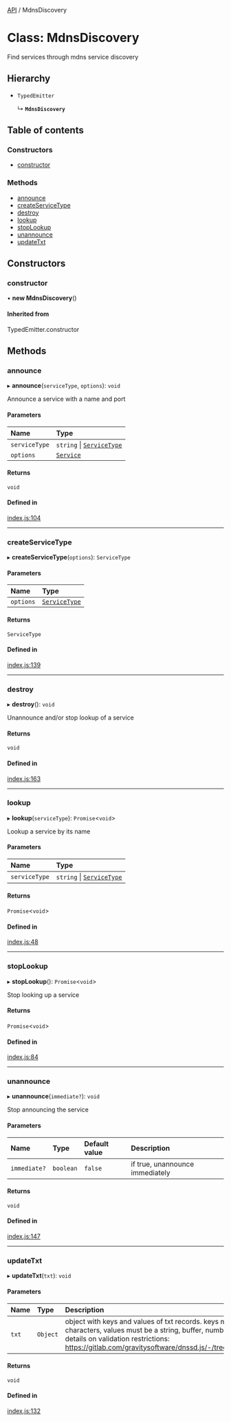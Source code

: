 [API](../README.md) / MdnsDiscovery

# Class: MdnsDiscovery

Find services through mdns service discovery

## Hierarchy

- `TypedEmitter`

  ↳ **`MdnsDiscovery`**

## Table of contents

### Constructors

- [constructor](MdnsDiscovery.md#constructor)

### Methods

- [announce](MdnsDiscovery.md#announce)
- [createServiceType](MdnsDiscovery.md#createservicetype)
- [destroy](MdnsDiscovery.md#destroy)
- [lookup](MdnsDiscovery.md#lookup)
- [stopLookup](MdnsDiscovery.md#stoplookup)
- [unannounce](MdnsDiscovery.md#unannounce)
- [updateTxt](MdnsDiscovery.md#updatetxt)

## Constructors

### constructor

• **new MdnsDiscovery**()

#### Inherited from

TypedEmitter.constructor

## Methods

### announce

▸ **announce**(`serviceType`, `options`): `void`

Announce a service with a name and port

#### Parameters

| Name          | Type                                                      |
| :------------ | :-------------------------------------------------------- |
| `serviceType` | `string` \| [`ServiceType`](../interfaces/ServiceType.md) |
| `options`     | [`Service`](../interfaces/Service.md)                     |

#### Returns

`void`

#### Defined in

[index.js:104](https://github.com/digidem/multicast-service-discovery/blob/7045b02/index.js#L104)

---

### createServiceType

▸ **createServiceType**(`options`): `ServiceType`

#### Parameters

| Name      | Type                                          |
| :-------- | :-------------------------------------------- |
| `options` | [`ServiceType`](../interfaces/ServiceType.md) |

#### Returns

`ServiceType`

#### Defined in

[index.js:139](https://github.com/digidem/multicast-service-discovery/blob/7045b02/index.js#L139)

---

### destroy

▸ **destroy**(): `void`

Unannounce and/or stop lookup of a service

#### Returns

`void`

#### Defined in

[index.js:163](https://github.com/digidem/multicast-service-discovery/blob/7045b02/index.js#L163)

---

### lookup

▸ **lookup**(`serviceType`): `Promise`<`void`\>

Lookup a service by its name

#### Parameters

| Name          | Type                                                      |
| :------------ | :-------------------------------------------------------- |
| `serviceType` | `string` \| [`ServiceType`](../interfaces/ServiceType.md) |

#### Returns

`Promise`<`void`\>

#### Defined in

[index.js:48](https://github.com/digidem/multicast-service-discovery/blob/7045b02/index.js#L48)

---

### stopLookup

▸ **stopLookup**(): `Promise`<`void`\>

Stop looking up a service

#### Returns

`Promise`<`void`\>

#### Defined in

[index.js:84](https://github.com/digidem/multicast-service-discovery/blob/7045b02/index.js#L84)

---

### unannounce

▸ **unannounce**(`immediate?`): `void`

Stop announcing the service

#### Parameters

| Name         | Type      | Default value | Description                     |
| :----------- | :-------- | :------------ | :------------------------------ |
| `immediate?` | `boolean` | `false`       | if true, unannounce immediately |

#### Returns

`void`

#### Defined in

[index.js:147](https://github.com/digidem/multicast-service-discovery/blob/7045b02/index.js#L147)

---

### updateTxt

▸ **updateTxt**(`txt`): `void`

#### Parameters

| Name  | Type     | Description                                                                                                                                                                                                                                          |
| :---- | :------- | :--------------------------------------------------------------------------------------------------------------------------------------------------------------------------------------------------------------------------------------------------- |
| `txt` | `Object` | object with keys and values of txt records. keys must be less than 9 characters, values must be a string, buffer, number, or boolean. More details on validation restrictions: https://gitlab.com/gravitysoftware/dnssd.js/-/tree/master#validations |

#### Returns

`void`

#### Defined in

[index.js:132](https://github.com/digidem/multicast-service-discovery/blob/7045b02/index.js#L132)
